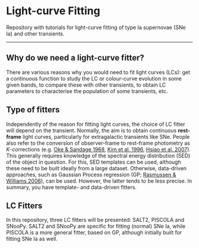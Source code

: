 # Light-curve Fitting

Repository with tutorials for light-curve fitting of type Ia supernovae (SNe Ia) and other transients.
___

## Why do we need a light-curve fitter?

There are various reasons why you would need to fit light curves (LCs): get a continuous function to study the LC or colour-curve evolution in some given bands, to compare these with other transients, to obtain LC parameters to characterise the population of some transients, etc.

## Type of fitters

Independently of the reason for fitting light curves, the choice of LC fitter will depend on the transient. Normally, the aim is to obtain continuous **rest-frame** light curves, particularly for extragalactic transients like SNe. People also refer to the conversion of observer-frame to rest-frame photometry as *K*-corrections (e.g. [Oke & Sandage 1968](https://ui.adsabs.harvard.edu/abs/1968ApJ...154...21O/abstract), [Kim et al. 1996](https://ui.adsabs.harvard.edu/abs/1996PASP..108..190K/abstract), [Hsiao et al. 2007](https://ui.adsabs.harvard.edu/abs/2007ApJ...663.1187H/abstract)). This generally requires knowledge of the spectral energy distribution (SED) of the object in question. For this, SED templates can be used, although these need to be built ideally from a large dataset. Otherwise, data-driven approaches, such as Gaussian Process regression (GP; [Rasmussen & Williams 2006](https://ui.adsabs.harvard.edu/abs/2006gpml.book.....R/abstract)), can be used. However, the latter tends to be less precise. In summary, you have template- and data-driven fitters.

## LC Fitters

In this repository, three LC fitters will be presented: SALT2, PISCOLA and SNooPy. SALT2 and SNooPy are specific for fitting (normal) SNe Ia, while PISCOLA is a more general fitter, based on GP, although initially built for fitting SNe Ia as well.
